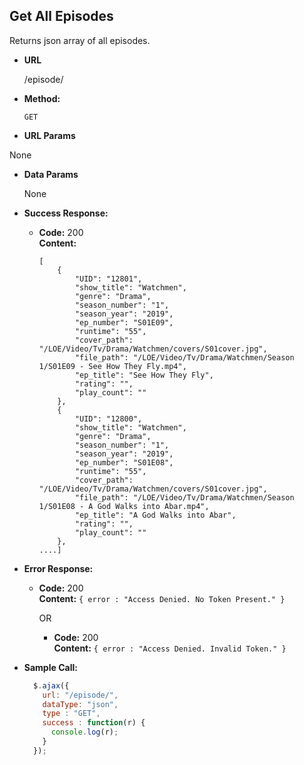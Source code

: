 **Get All Episodes**
----
  Returns json array of all episodes.

* **URL**

  /episode/

* **Method:**

  `GET`

*  **URL Params**

  None

* **Data Params**

  None

* **Success Response:**

  * **Code:** 200 <br />
    **Content:**
    ```
    [
        {
            "UID": "12801",
            "show_title": "Watchmen",
            "genre": "Drama",
            "season_number": "1",
            "season_year": "2019",
            "ep_number": "S01E09",
            "runtime": "55",
            "cover_path": "/LOE/Video/Tv/Drama/Watchmen/covers/S01cover.jpg",
            "file_path": "/LOE/Video/Tv/Drama/Watchmen/Season 1/S01E09 - See How They Fly.mp4",
            "ep_title": "See How They Fly",
            "rating": "",
            "play_count": ""
        },
        {
            "UID": "12800",
            "show_title": "Watchmen",
            "genre": "Drama",
            "season_number": "1",
            "season_year": "2019",
            "ep_number": "S01E08",
            "runtime": "55",
            "cover_path": "/LOE/Video/Tv/Drama/Watchmen/covers/S01cover.jpg",
            "file_path": "/LOE/Video/Tv/Drama/Watchmen/Season 1/S01E08 - A God Walks into Abar.mp4",
            "ep_title": "A God Walks into Abar",
            "rating": "",
            "play_count": ""
        },
    ....]
    ```

* **Error Response:**

  * **Code:** 200 <br />
    **Content:** `{ error : "Access Denied. No Token Present." }`

    OR

    * **Code:** 200 <br />
      **Content:** `{ error : "Access Denied. Invalid Token." }`

* **Sample Call:**

  ```javascript
    $.ajax({
      url: "/episode/",
      dataType: "json",
      type : "GET",
      success : function(r) {
        console.log(r);
      }
    });
  ```

